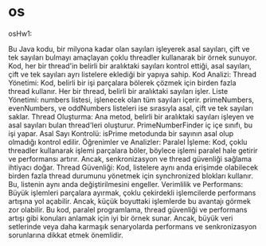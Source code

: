 # os
osHw1:

Bu Java kodu, bir milyona kadar olan sayıları işleyerek asal sayıları, çift ve tek sayıları bulmayı amaçlayan çoklu threadler kullanarak bir örnek sunuyor. Kod, her bir thread'in belirli bir aralıktaki sayıları kontrol ettiği, asal sayıları, çift ve tek sayıları ayrı listelere eklediği bir yapıya sahip.
Kod Analizi:
Thread Yönetimi: Kod, belirli bir işi parçalara bölerek çözmek için birden fazla thread kullanır. Her bir thread, belirli bir aralıktaki sayıları işler.
Liste Yönetimi: numbers listesi, işlenecek olan tüm sayıları içerir. primeNumbers, evenNumbers, ve oddNumbers listeleri ise sırasıyla asal, çift ve tek sayıları saklar.
Thread Oluşturma: Ana metod, belirli bir aralıktaki sayıları işleyen ve asal sayıları bulan thread'leri oluşturur. PrimeNumberFinder iç içe sınıfı, bu işi yapar.
Asal Sayı Kontrolü: isPrime metodunda bir sayının asal olup olmadığı kontrol edilir.
Öğrenimler ve Analizler:
Paralel İşleme: Kod, çoklu threadler kullanarak işlemi parçalara böler, böylece işlemi paralel hale getirir ve performansı artırır. Ancak, senkronizasyon ve thread güvenliği sağlama ihtiyacı doğar.
Thread Güvenliği: Kod, listelere aynı anda erişimde olabilecek birden fazla thread durumunu yönetmek için synchronized blokları kullanır. Bu, listenin aynı anda değiştirilmesini engeller.
Verimlilik ve Performans: Büyük işlemleri parçalara ayırmak, çoklu çekirdekli işlemcilerde performans artışına yol açabilir. Ancak, küçük boyuttaki işlemlerde bu avantajı görmek zor olabilir.
Bu kod, paralel programlama, thread güvenliği ve performans artışı gibi konuları anlamak için iyi bir örnek sunar. Ancak, büyük veri setlerinde veya daha karmaşık senaryolarda performans ve senkronizasyon sorunlarına dikkat etmek önemlidir.
